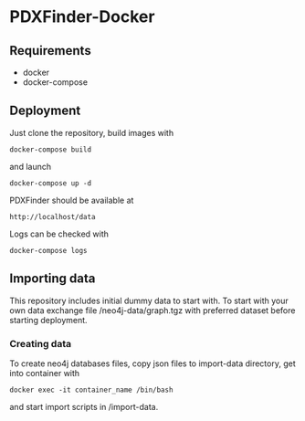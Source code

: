 # PDXFinder-Docker

## Requirements
 * docker
 * docker-compose



## Deployment 

Just clone the repository, build images with

<code>docker-compose build</code>

and launch

<code>docker-compose up -d</code>

PDXFinder should be available at 

<code>http://localhost/data</code>

Logs can be checked with

<code>docker-compose logs</code>

## Importing data
This repository includes initial dummy data to start with. To start with your own data exchange file /neo4j-data/graph.tgz with preferred dataset before starting deployment. 

### Creating data

To create neo4j databases files, copy json files to import-data directory, get into container with

<code>docker exec -it container_name /bin/bash</code>

and start import scripts in /import-data.
